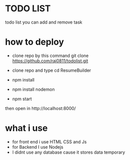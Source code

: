 
# TODO LIST 

todo list you can add and remove task 

# how to deploy

- clone repo by this command git clone https://github.com/raj0811/todolist.git

- clone repo and type cd ResumeBuilder
- npm install
- npm install nodemon
- npm start

then open in http://localhost:8000/

# what i use

- for front end i use HTML CSS and Js
- for Backend I use Nodejs
- I didnt use any database cause it stores data temporary


